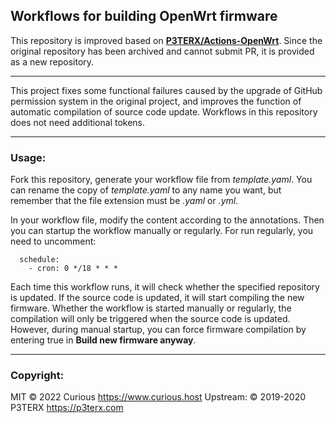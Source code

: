 ## Workflows for building OpenWrt firmware

This repository is improved based on **[P3TERX/Actions-OpenWrt](https://github.com/P3TERX/Actions-OpenWrt)**. Since the original repository has been archived and cannot submit PR, it is provided as a new repository.

- - -

This project fixes some functional failures caused by the upgrade of GitHub permission system in the original project, and improves the function of automatic compilation of source code update. Workflows in this repository does not need additional tokens.

- - -

### Usage:

Fork this repository, generate your workflow file from *template.yaml*. You can rename the copy of *template.yaml* to any name you want, but remember that the file extension must be *.yaml* or *.yml*.

In your workflow file, modify the content according to the annotations. 
Then you can startup the workflow manually or regularly. For run regularly, you need to uncomment:
```
  schedule:
    - cron: 0 */18 * * *
``` 
Each time this workflow runs, it will check whether the specified repository is updated. If the source code is updated, it will start compiling the new firmware.
Whether the workflow is started manually or regularly, the compilation will only be triggered when the source code is updated. However, during manual startup, you can force firmware compilation by entering true in **Build new firmware anyway**.

- - -

### Copyright:
MIT © 2022 Curious <https://www.curious.host>
Upstream: © 2019-2020 P3TERX <https://p3terx.com>